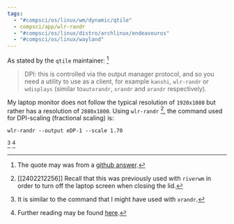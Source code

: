 ```yaml
---
tags:
  - "#compsci/os/linux/wm/dynamic/qtile"
  - compsci/app/wlr-randr
  - "#compsci/os/linux/distro/archlinux/endeavouros"
  - "#compsci/os/linux/wayland"
---
```

As stated by the `qtile` maintainer: [^1]
> DPI: this is controlled via the output manager protocol, and so you need a utility to use as a client, for example `kanshi`, `wlr-randr` or `wdisplays` (similar to`autorandr`, `xrandr` and `arandr` respectively).

My laptop monitor does not follow the typical resolution of `1920x1080` but rather has a resolution of `2880x1800`.  Using `wlr-randr` [^2], the command used for DPI-scaling (fractional scaling) is:
```
wlr-randr --output eDP-1 --scale 1.70
```
[^3] [^4]

[^1]: The quote may was from a [github answer](https://github.com/qtile/qtile/discussions/3400).
[^2]: [[2402212256]] Recall that this was previously used with `riverwm` in order to turn off the laptop screen when closing the lid.
[^3]: It is similar to the command that I might have used with `xrandr`.
[^4]: Further reading may be found [here](https://manpages.debian.org/testing/wlr-randr/wlr-randr.1.en.html).